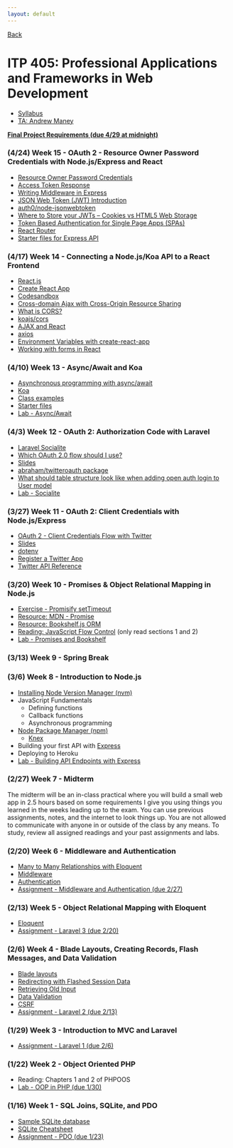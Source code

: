 ```yaml
---
layout: default
---
```


[Back](/teaching)

# ITP 405: Professional Applications and Frameworks in Web Development

* [Syllabus](http://web-app.usc.edu/soc/syllabus/20181/32074.pdf)
* [TA: Andrew Maney](mailto:amaney@usc.edu)

**[Final Project Requirements (due 4/29 at midnight)](/teaching/2018/itp405-final-project)**

<!-- * [Cookies vs Tokens: The Definitive Guide](https://auth0.com/blog/cookies-vs-tokens-definitive-guide/)
* https://stackoverflow.com/questions/14221722/set-cookie-on-browser-with-ajax-request-via-cors
* https://stackoverflow.com/questions/8863571/cors-request-why-are-the-cookies-not-sent -->

### (4/24) Week 15 - OAuth 2 - Resource Owner Password Credentials with Node.js/Express and React

* [Resource Owner Password Credentials](https://www.oauth.com/oauth2-servers/access-tokens/password-grant/)
* [Access Token Response](https://www.oauth.com/oauth2-servers/access-tokens/access-token-response/)
* [Writing Middleware in Express](https://expressjs.com/en/guide/writing-middleware.html)
* [JSON Web Token (JWT) Introduction](https://jwt.io/introduction/)
* [auth0/node-jsonwebtoken](https://github.com/auth0/node-jsonwebtoken)
* [Where to Store your JWTs – Cookies vs HTML5 Web Storage](https://stormpath.com/blog/where-to-store-your-jwts-cookies-vs-html5-web-storage)
* [Token Based Authentication for Single Page Apps (SPAs)](https://stormpath.com/blog/token-auth-spa)
* [React Router](https://reacttraining.com/react-router/web/example/basic)
* [Starter files for Express API](https://github.com/itp405/oauth2-resource-owner-password-credentials/tree/starter)

### (4/17) Week 14 - Connecting a Node.js/Koa API to a React Frontend

* [React.js](https://reactjs.org/)
* [Create React App](https://github.com/facebook/create-react-app)
* [Codesandbox](https://codesandbox.io/)
* [Cross-domain Ajax with Cross-Origin Resource Sharing](https://www.nczonline.net/blog/2010/05/25/cross-domain-ajax-with-cross-origin-resource-sharing/)
* [What is CORS?](https://www.maxcdn.com/one/visual-glossary/cors/)
* [koajs/cors](https://github.com/koajs/cors)
* [AJAX and React](https://reactjs.org/docs/faq-ajax.html)
* [axios](https://github.com/axios/axios)
* [Environment Variables with create-react-app](https://github.com/facebook/create-react-app/blob/master/packages/react-scripts/template/README.md#adding-development-environment-variables-in-env)
* [Working with forms in React](https://reactjs.org/docs/forms.html)

### (4/10) Week 13 - Async/Await and Koa

* [Asynchronous programming with async/await](https://javascript.info/async-await)
* [Koa](http://koajs.com/)
* [Class examples](https://gist.github.com/skaterdav85/46f0f399a02b99fda1c54f6c4efe1323)
* [Starter files](https://github.com/skaterdav85/itp405-koa/tree/starter)
* [Lab - Async/Await](/teaching/2018/labs/node3)

### (4/3) Week 12 - OAuth 2: Authorization Code with Laravel

* [Laravel Socialite](https://laravel.com/docs/5.6/socialite)
* [Which OAuth 2.0 flow should I use?](https://auth0.com/docs/api-auth/which-oauth-flow-to-use)
* [Slides](https://docs.google.com/presentation/d/1rrt__h7W23TGJ2rFY3eigqf5kEvLPMlY_q-c_gf6nk0/edit?usp=sharing)
* [abraham/twitteroauth package](https://packagist.org/packages/abraham/twitteroauth)
* [What should table structure look like when adding open auth login to User model
](https://stackoverflow.com/questions/1809595/what-should-table-structure-look-like-when-adding-open-auth-login-to-user-model)
* [Lab - Socialite](/teaching/2018/labs/socialite)

### (3/27) Week 11 - OAuth 2: Client Credentials with Node.js/Express

* [OAuth 2 - Client Credentials Flow with Twitter](https://developer.twitter.com/en/docs/basics/authentication/overview/application-only)
* [Slides](https://docs.google.com/presentation/d/1rrt__h7W23TGJ2rFY3eigqf5kEvLPMlY_q-c_gf6nk0/edit?usp=sharing)
* [dotenv](https://www.npmjs.com/package/dotenv)
* [Register a Twitter App](https://apps.twitter.com/)
* [Twitter API Reference](https://developer.twitter.com/en/docs/api-reference-index)

### (3/20) Week 10 - Promises & Object Relational Mapping in Node.js

* [Exercise - Promisify setTimeout](/teaching/2018/exercises/promisify-setTimeout)
* [Resource: MDN - Promise](https://developer.mozilla.org/en-US/docs/Web/JavaScript/Reference/Global_Objects/Promise)
* [Resource: Bookshelf.js ORM](http://bookshelfjs.org/)
* [Reading: JavaScript Flow Control](https://thejsguy.com/javascript/node.js/2014/06/27/JavaScript-Flow-Control.html) (only read sections 1 and 2)
* [Lab - Promises and Bookshelf](/teaching/2018/labs/node2)

### (3/13) Week 9 - Spring Break

### (3/6) Week 8 - Introduction to Node.js

* [Installing Node Version Manager (nvm)](https://github.com/creationix/nvm)
* JavaScript Fundamentals
  * Defining functions
  * Callback functions
  * Asynchronous programming
* [Node Package Manager (npm)](https://www.npmjs.com/)
  * [Knex](https://www.npmjs.com/package/knex)
* Building your first API with [Express](https://expressjs.com/)
* Deploying to Heroku
* [Lab - Building API Endpoints with Express](/teaching/2018/labs/node1)

### (2/27) Week 7 - Midterm

The midterm will be an in-class practical where you will build a small web app in 2.5 hours based on some requirements I give you using things you learned in the weeks leading up to the exam. You can use previous assignments, notes, and the internet to look things up. You are not allowed to communicate with anyone in or outside of the class by any means. To study, review all assigned readings and your past assignments and labs.

### (2/20) Week 6 - Middleware and Authentication

* [Many to Many Relationships with Eloquent](https://laravel.com/docs/5.6/eloquent-relationships#many-to-many)
* [Middleware](https://laravel.com/docs/5.6/middleware)
* [Authentication](https://laravel.com/docs/5.6/authentication)
* [Assignment - Middleware and Authentication (due 2/27)](/teaching/2018/assignments/middleware-and-authentication)

### (2/13) Week 5 - Object Relational Mapping with Eloquent

* [Eloquent](https://laravel.com/docs/5.6/eloquent)
* [Assignment - Laravel 3 (due 2/20)](/teaching/2018/assignments/laravel3)

### (2/6) Week 4 - Blade Layouts, Creating Records, Flash Messages, and Data Validation

* [Blade layouts](https://laravel.com/docs/5.5/blade#defining-a-layout)
* [Redirecting with Flashed Session Data](https://laravel.com/docs/5.5/responses#redirecting-with-flashed-session-data)
* [Retrieving Old Input](https://laravel.com/docs/5.5/requests#old-input)
* [Data Validation](https://laravel.com/docs/5.5/validation#manually-creating-validators)
* [CSRF](https://laravel.com/docs/5.5/csrf)
* [Assignment - Laravel 2 (due 2/13)](/teaching/2018/assignments/laravel2)

### (1/29) Week 3 - Introduction to MVC and Laravel

* [Assignment - Laravel 1 (due 2/6)](/teaching/2018/assignments/laravel1)

### (1/22) Week 2 - Object Oriented PHP

* Reading: Chapters 1 and 2 of PHPOOS
* [Lab - OOP in PHP (due 1/30)](https://bitbucket.org/skaterdav85/itp405-oop-spring-2018)

### (1/16) Week 1 - SQL Joins, SQLite, and PDO

* [Sample SQLite database](http://www.sqlitetutorial.net/sqlite-sample-database/)
* [SQLite Cheatsheet](/tutorials/sqlite)
* [Assignment - PDO (due 1/23)](/teaching/2018/assignments/pdo)
